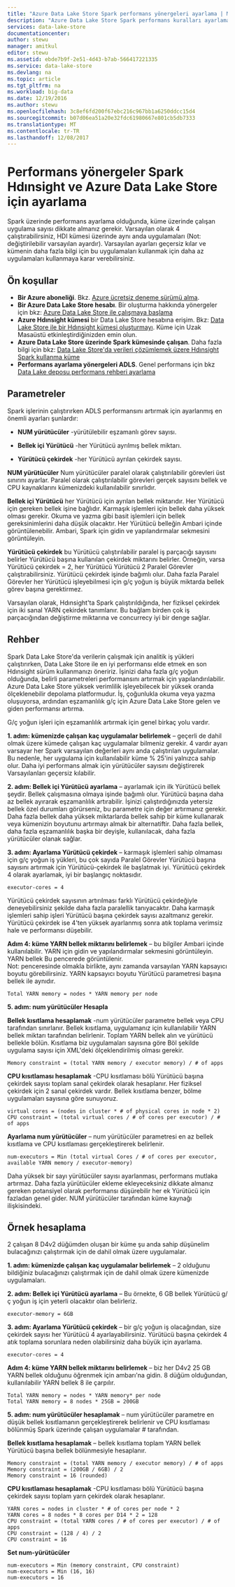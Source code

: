 ```yaml
---
title: "Azure Data Lake Store Spark performans yönergeleri ayarlama | Microsoft Docs"
description: "Azure Data Lake Store Spark performans kuralları ayarlama"
services: data-lake-store
documentationcenter: 
author: stewu
manager: amitkul
editor: stewu
ms.assetid: ebde7b9f-2e51-4d43-b7ab-566417221335
ms.service: data-lake-store
ms.devlang: na
ms.topic: article
ms.tgt_pltfrm: na
ms.workload: big-data
ms.date: 12/19/2016
ms.author: stewu
ms.openlocfilehash: 3c8ef6fd200f67ebc216c967bb1a6250ddcc15d4
ms.sourcegitcommit: b07d06ea51a20e32fdc61980667e801cb5db7333
ms.translationtype: MT
ms.contentlocale: tr-TR
ms.lasthandoff: 12/08/2017
---
```

# <a name="performance-tuning-guidance-for-spark-on-hdinsight-and-azure-data-lake-store"></a>Performans yönergeler Spark Hdınsight ve Azure Data Lake Store için ayarlama

Spark üzerinde performans ayarlama olduğunda, küme üzerinde çalışan uygulama sayısı dikkate almanız gerekir.  Varsayılan olarak 4 çalıştırabilirsiniz, HDI kümesi üzerinde aynı anda uygulamaları (Not: değiştirilebilir varsayılan ayardır).  Varsayılan ayarları geçersiz kılar ve kümenin daha fazla bilgi için bu uygulamaları kullanmak için daha az uygulamaları kullanmaya karar verebilirsiniz.  

## <a name="prerequisites"></a>Ön koşullar

* **Bir Azure aboneliği**. Bkz. [Azure ücretsiz deneme sürümü alma](https://azure.microsoft.com/pricing/free-trial/).
* **Bir Azure Data Lake Store hesabı**. Bir oluşturma hakkında yönergeler için bkz: [Azure Data Lake Store ile çalışmaya başlama](data-lake-store-get-started-portal.md)
* **Azure Hdınsight kümesi** bir Data Lake Store hesabına erişim. Bkz: [Data Lake Store ile bir Hdınsight kümesi oluşturmayı](data-lake-store-hdinsight-hadoop-use-portal.md). Küme için Uzak Masaüstü etkinleştirdiğinizden emin olun.
* **Azure Data Lake Store üzerinde Spark kümesinde çalışan**.  Daha fazla bilgi için bkz: [Data Lake Store'da verileri çözümlemek üzere Hdınsight Spark kullanma küme](https://docs.microsoft.com/azure/hdinsight/hdinsight-apache-spark-use-with-data-lake-store)
* **Performans ayarlama yönergeleri ADLS**.  Genel performans için bkz [Data Lake deposu performans rehberi ayarlama](https://docs.microsoft.com/azure/data-lake-store/data-lake-store-performance-tuning-guidance) 

## <a name="parameters"></a>Parametreler

Spark işlerinin çalıştırırken ADLS performansını artırmak için ayarlanmış en önemli ayarları şunlardır:

* **NUM yürütücüler** -yürütülebilir eşzamanlı görev sayısı.

* **Bellek içi Yürütücü** -her Yürütücü ayrılmış bellek miktarı.

* **Yürütücü çekirdek** -her Yürütücü ayrılan çekirdek sayısı.                     

**NUM yürütücüler** Num yürütücüler paralel olarak çalıştırılabilir görevleri üst sınırını ayarlar.  Paralel olarak çalıştırılabilir görevleri gerçek sayısını bellek ve CPU kaynaklarını kümenizdeki kullanılabilir sınırlıdır.

**Bellek içi Yürütücü** her Yürütücü için ayrılan bellek miktarıdır.  Her Yürütücü için gereken bellek işine bağlıdır.  Karmaşık işlemleri için bellek daha yüksek olması gerekir.  Okuma ve yazma gibi basit işlemleri için bellek gereksinimlerini daha düşük olacaktır.  Her Yürütücü belleğin Ambari içinde görüntülenebilir.  Ambari, Spark için gidin ve yapılandırmalar sekmesini görüntüleyin.  

**Yürütücü çekirdek** bu Yürütücü çalıştırılabilir paralel iş parçacığı sayısını belirler Yürütücü başına kullanılan çekirdek miktarını belirler.  Örneğin, varsa Yürütücü çekirdek = 2, her Yürütücü Yürütücü 2 Paralel Görevler çalıştırabilirsiniz.  Yürütücü çekirdek işinde bağımlı olur.  Daha fazla Paralel Görevler her Yürütücü işleyebilmesi için g/ç yoğun iş büyük miktarda bellek görev başına gerektirmez.

Varsayılan olarak, Hdınsight'ta Spark çalıştırıldığında, her fiziksel çekirdek için iki sanal YARN çekirdek tanımlanır.  Bu bağlam birden çok iş parçacığından değiştirme miktarına ve concurrecy iyi bir denge sağlar.  

## <a name="guidance"></a>Rehber

Spark Data Lake Store'da verilerin çalışmak için analitik iş yükleri çalıştırırken, Data Lake Store ile en iyi performansı elde etmek en son Hdınsight sürüm kullanmanızı öneririz. İşinizi daha fazla g/ç yoğun olduğunda, belirli parametreleri performansını artırmak için yapılandırılabilir.  Azure Data Lake Store yüksek verimlilik işleyebilecek bir yüksek oranda ölçeklenebilir depolama platformudur.  İş, çoğunlukla okuma veya yazma oluşuyorsa, ardından eşzamanlılık g/ç için Azure Data Lake Store gelen ve giden performansı artırma.

G/ç yoğun işleri için eşzamanlılık artırmak için genel birkaç yolu vardır.

**1. adım: kümenizde çalışan kaç uygulamalar belirlemek** – geçerli de dahil olmak üzere kümede çalışan kaç uygulamalar bilmeniz gerekir.  4 vardır ayarı varsayar her Spark varsayılan değerleri aynı anda çalıştırılan uygulamalar.  Bu nedenle, her uygulama için kullanılabilir küme % 25'ini yalnızca sahip olur.  Daha iyi performans almak için yürütücüler sayısını değiştirerek Varsayılanları geçersiz kılabilir.  

**2. adım: Bellek içi Yürütücü ayarlama** – ayarlamak için ilk Yürütücü bellek şeydir.  Bellek çalışmasına olmaya işinde bağımlı olur.  Yürütücü başına daha az bellek ayırarak eşzamanlılık artırabilir.  İşinizi çalıştırdığınızda yetersiz bellek özel durumları görürseniz, bu parametre için değer artırmanız gerekir.  Daha fazla bellek daha yüksek miktarlarda bellek sahip bir küme kullanarak veya kümenizin boyutunu artırmayı almak bir alternatiftir.  Daha fazla bellek, daha fazla eşzamanlılık başka bir deyişle, kullanılacak, daha fazla yürütücüler olanak sağlar.

**3. adım: Ayarlama Yürütücü çekirdek** – karmaşık işlemleri sahip olmaması için g/ç yoğun iş yükleri, bu çok sayıda Paralel Görevler Yürütücü başına sayısını artırmak için Yürütücü-çekirdek ile başlatmak iyi.  Yürütücü çekirdek 4 olarak ayarlamak, iyi bir başlangıç noktasıdır.   

    executor-cores = 4
Yürütücü çekirdek sayısının artırılması farklı Yürütücü çekirdeğiyle deneyebilirsiniz şekilde daha fazla paralellik tanıyacaktır.  Daha karmaşık işlemleri sahip işleri Yürütücü başına çekirdek sayısı azaltmanız gerekir.  Yürütücü çekirdek ise 4'ten yüksek ayarlanmış sonra atık toplama verimsiz hale ve performansı düşebilir.

**Adım 4: küme YARN bellek miktarını belirlemek** – bu bilgiler Ambari içinde kullanılabilir.  YARN için gidin ve yapılandırmalar sekmesini görüntüleyin.  YARN bellek Bu pencerede görüntülenir.  
Not: penceresinde olmakla birlikte, aynı zamanda varsayılan YARN kapsayıcı boyutu görebilirsiniz.  YARN kapsayıcı boyutu Yürütücü parametresi başına bellek ile aynıdır.

    Total YARN memory = nodes * YARN memory per node
**5. adım: num yürütücüler Hesapla**

**Bellek kısıtlama hesaplamak** -num yürütücüler parametre bellek veya CPU tarafından sınırlanır.  Bellek kısıtlama, uygulamanız için kullanılabilir YARN bellek miktarı tarafından belirlenir.  Toplam YARN bellek alın ve yürütücü bellekle bölün.  Kısıtlama biz uygulamaları sayısına göre Böl şekilde uygulama sayısı için XML'deki ölçeklendirilmiş olması gerekir.

    Memory constraint = (total YARN memory / executor memory) / # of apps   
**CPU kısıtlaması hesaplamak** -CPU kısıtlaması bölü Yürütücü başına çekirdek sayısı toplam sanal çekirdek olarak hesaplanır.  Her fiziksel çekirdek için 2 sanal çekirdek vardır.  Bellek kısıtlama benzer, bölme uygulamaları sayısına göre sunuyoruz.

    virtual cores = (nodes in cluster * # of physical cores in node * 2)
    CPU constraint = (total virtual cores / # of cores per executor) / # of apps
**Ayarlama num yürütücüler** – num yürütücüler parametresi en az bellek kısıtlama ve CPU kısıtlaması gerçekleştirerek belirlenir. 

    num-executors = Min (total virtual Cores / # of cores per executor, available YARN memory / executor-memory)   
Daha yüksek bir sayı yürütücüler sayısı ayarlanması, performans mutlaka artırmaz.  Daha fazla yürütücüler ekleme ekleyeceksiniz dikkate almanız gereken potansiyel olarak performansı düşürebilir her ek Yürütücü için fazladan genel gider.  NUM yürütücüler tarafından küme kaynağı ilişkisindeki.    

## <a name="example-calculation"></a>Örnek hesaplama

2 çalışan 8 D4v2 düğümden oluşan bir küme şu anda sahip düşünelim bulacağınızı çalıştırmak için de dahil olmak üzere uygulamalar.  

**1. adım: kümenizde çalışan kaç uygulamalar belirlemek** – 2 olduğunu bildiğiniz bulacağınızı çalıştırmak için de dahil olmak üzere kümenizde uygulamaları.  

**2. adım: Bellek içi Yürütücü ayarlama** – Bu örnekte, 6 GB bellek Yürütücü g/ç yoğun iş için yeterli olacaktır olan belirleriz.  

    executor-memory = 6GB
**3. adım: Ayarlama Yürütücü çekirdek** – bir g/ç yoğun iş olacağından, size çekirdek sayısı her Yürütücü 4 ayarlayabilirsiniz.  Yürütücü başına çekirdek 4 atık toplama sorunlara neden olabilirsiniz daha büyük için ayarlama.  

    executor-cores = 4
**Adım 4: küme YARN bellek miktarını belirlemek** – biz her D4v2 25 GB YARN bellek olduğunu öğrenmek için ambarı'na gidin.  8 düğüm olduğundan, kullanılabilir YARN bellek 8 ile çarpılır.

    Total YARN memory = nodes * YARN memory* per node
    Total YARN memory = 8 nodes * 25GB = 200GB
**5. adım: num yürütücüler hesaplamak** – num yürütücüler parametre en düşük bellek kısıtlamanın gerçekleştirerek belirlenir ve CPU kısıtlaması bölünmüş Spark üzerinde çalışan uygulamalar # tarafından.    

**Bellek kısıtlama hesaplamak** – bellek kısıtlama toplam YARN bellek Yürütücü başına bellek bölünmesiyle hesaplanır.

    Memory constraint = (total YARN memory / executor memory) / # of apps   
    Memory constraint = (200GB / 6GB) / 2   
    Memory constraint = 16 (rounded)
**CPU kısıtlaması hesaplamak** -CPU kısıtlaması bölü Yürütücü başına çekirdek sayısı toplam yarn çekirdek olarak hesaplanır.
    
    YARN cores = nodes in cluster * # of cores per node * 2   
    YARN cores = 8 nodes * 8 cores per D14 * 2 = 128
    CPU constraint = (total YARN cores / # of cores per executor) / # of apps
    CPU constraint = (128 / 4) / 2
    CPU constraint = 16
**Set num-yürütücüler**

    num-executors = Min (memory constraint, CPU constraint)
    num-executors = Min (16, 16)
    num-executors = 16    

